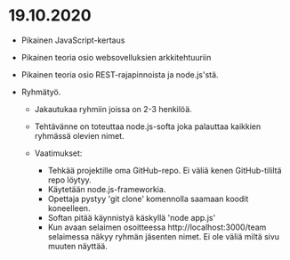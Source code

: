 <h1>19.10.2020</h1>

* Pikainen JavaScript-kertaus
* Pikainen teoria osio websovelluksien arkkitehtuuriin
* Pikainen teoria osio REST-rajapinnoista ja node.js'stä.

* Ryhmätyö. 
    * Jakautukaa ryhmiin joissa on 2-3 henkilöä. 
    * Tehtävänne on toteuttaa node.js-softa joka palauttaa kaikkien ryhmässä olevien nimet.
  
    * Vaatimukset:
        * Tehkää projektille oma GitHub-repo. Ei väliä kenen GitHub-tililtä repo löytyy.
        * Käytetään node.js-frameworkia.
        * Opettaja pystyy 'git clone' komennolla saamaan koodit koneelleen.
        * Softan pitää käynnistyä käskyllä 'node app.js'
        * Kun avaan selaimen osoitteessa http://localhost:3000/team selaimessa näkyy ryhmän jäsenten nimet. Ei ole väliä miltä sivu muuten näyttää. 